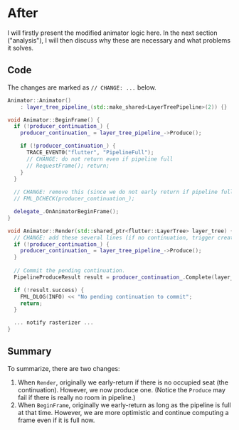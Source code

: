 # After

I will firstly present the modified animator logic here. In the next section ("analysis"), I will then discuss why these are necessary and what problems it solves.

## Code

The changes are marked as `// CHANGE: ...` below.

```cpp
Animator::Animator()
    : layer_tree_pipeline_(std::make_shared<LayerTreePipeline>(2)) {}

void Animator::BeginFrame() {
  if (!producer_continuation_) {
    producer_continuation_ = layer_tree_pipeline_->Produce();

    if (!producer_continuation_) {
      TRACE_EVENT0("flutter", "PipelineFull");
      // CHANGE: do not return even if pipeline full
      // RequestFrame(); return;
    }
  }
  
  // CHANGE: remove this (since we do not early return if pipeline full)
  // FML_DCHECK(producer_continuation_);

  delegate_.OnAnimatorBeginFrame();
}

void Animator::Render(std::shared_ptr<flutter::LayerTree> layer_tree) {
  // CHANGE: add these several lines (if no continuation, trigger creating one if possible)
  if (!producer_continuation_) {
    producer_continuation_ = layer_tree_pipeline_->Produce();
  }
  
  // Commit the pending continuation.
  PipelineProduceResult result = producer_continuation_.Complete(layer_tree);

  if (!result.success) {
    FML_DLOG(INFO) << "No pending continuation to commit";
    return;
  }

  ... notify rasterizer ...
}
```

## Summary

To summarize, there are two changes:

1. When `Render`, originally we early-return if there is no occupied seat (the continuation). However, we now produce one. (Notice the `Produce` may fail if there is really no room in pipeline.)
2. When `BeginFrame`, originally we early-return as long as the pipeline is full at that time. However, we are more optimistic and continue computing a frame even if it is full now.